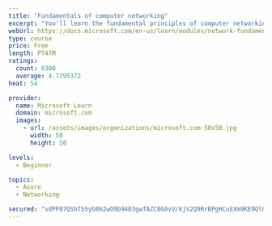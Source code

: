 ```yaml
---
title: "Fundamentals of computer networking"
excerpt: "You'll learn the fundamental principles of computer networking to prepare you for the Azure admin and developer learning paths."
webUrl: https://docs.microsoft.com/en-us/learn/modules/network-fundamentals/
type: course
price: Free
length: PT47M
ratings:
  count: 6308
  average: 4.7395372
heat: 54

provider:
  name: Microsoft Learn
  domain: microsoft.com
  images:
    - url: /assets/images/organizations/microsoft.com-50x50.jpg
      width: 50
      height: 50

levels:
  - Beginner

topics:
  - Azure
  - Networking

secured: "vdPP87QShT55yb862wO9b94D3gwfAZC8G0vV/kjV2Q9RrBPgHCuEXm9KE9QlQpxgyH64B2nQKjcYEH2b3AZE+u3yZh6E5EdwtinCjwPdy4V/4bwMy7QK+G3Vckri+nO9CiKHJLDrVNMe7BXLL+ZlLt+/HptP2UDRYCwEvimSl++RN2Dsth41qs+RumA7znHhuzpY3jJXCIDWBXqVOIJRforpIr6qepxcdKSO8I43+xuS6IThORFx/1sTfm4RPzq7ZzITRJ565Tc9njMsQkAWM6AhOmlz9sR9KpmMG9vj0GTmvoQ77ScAX5s6Rr7hIMAUGevL25cU1Q1YVEg0lTwsCBZs18KsxNNLUtL/sUVwa2qPPeMmX2gbQmHIDRQssXlFwAdYgtYp+gm/uAUGf98DbZ146bt5q1n/xLJqcABILrI=;rTAYFHWUU0HUgx0t6EjBSg=="
---
```


